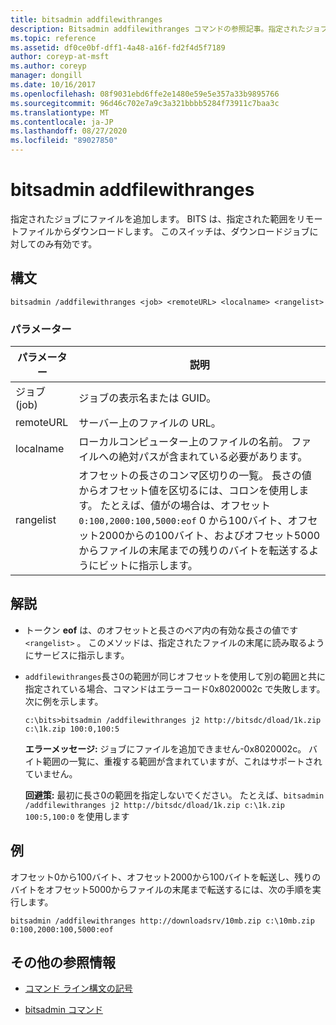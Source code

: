 ```yaml
---
title: bitsadmin addfilewithranges
description: Bitsadmin addfilewithranges コマンドの参照記事。指定されたジョブにファイルを追加します。 BITS は、指定された範囲をリモートファイルからダウンロードします。
ms.topic: reference
ms.assetid: df0ce0bf-dff1-4a48-a16f-fd2f4d5f7189
author: coreyp-at-msft
ms.author: coreyp
manager: dongill
ms.date: 10/16/2017
ms.openlocfilehash: 08f9031ebd6ffe2e1480e59e5e357a33b9895766
ms.sourcegitcommit: 96d46c702e7a9c3a321bbbb5284f73911c7baa3c
ms.translationtype: MT
ms.contentlocale: ja-JP
ms.lasthandoff: 08/27/2020
ms.locfileid: "89027850"
---
```

# <a name="bitsadmin-addfilewithranges"></a>bitsadmin addfilewithranges

指定されたジョブにファイルを追加します。 BITS は、指定された範囲をリモートファイルからダウンロードします。 このスイッチは、ダウンロードジョブに対してのみ有効です。

## <a name="syntax"></a>構文

```
bitsadmin /addfilewithranges <job> <remoteURL> <localname> <rangelist>
```

### <a name="parameters"></a>パラメーター

| パラメーター | 説明 |
| --------- | ----------- |
| ジョブ (job) | ジョブの表示名または GUID。 |
| remoteURL | サーバー上のファイルの URL。 |
| localname | ローカルコンピューター上のファイルの名前。 ファイルへの絶対パスが含まれている必要があります。 |
| rangelist | オフセットの長さのコンマ区切りの一覧。 長さの値からオフセット値を区切るには、コロンを使用します。 たとえば、値がの場合は、オフセット `0:100,2000:100,5000:eof` 0 から100バイト、オフセット2000からの100バイト、およびオフセット5000からファイルの末尾までの残りのバイトを転送するようにビットに指示します。 |

## <a name="remarks"></a>解説

- トークン **eof** は、のオフセットと長さのペア内の有効な長さの値です `<rangelist>` 。 このメソッドは、指定されたファイルの末尾に読み取るようにサービスに指示します。

- `addfilewithranges`長さ0の範囲が同じオフセットを使用して別の範囲と共に指定されている場合、コマンドはエラーコード0x8020002c で失敗します。次に例を示します。

    `c:\bits>bitsadmin /addfilewithranges j2 http://bitsdc/dload/1k.zip c:\1k.zip 100:0,100:5`

    **エラーメッセージ:** ジョブにファイルを追加できません-0x8020002c。 バイト範囲の一覧に、重複する範囲が含まれていますが、これはサポートされていません。

    **回避策:** 最初に長さ0の範囲を指定しないでください。 たとえば、`bitsadmin /addfilewithranges j2 http://bitsdc/dload/1k.zip c:\1k.zip 100:5,100:0` を使用します

## <a name="examples"></a>例

オフセット0から100バイト、オフセット2000から100バイトを転送し、残りのバイトをオフセット5000からファイルの末尾まで転送するには、次の手順を実行します。

```
bitsadmin /addfilewithranges http://downloadsrv/10mb.zip c:\10mb.zip 0:100,2000:100,5000:eof
```

## <a name="additional-references"></a>その他の参照情報

- [コマンド ライン構文の記号](command-line-syntax-key.md)

- [bitsadmin コマンド](bitsadmin.md)
